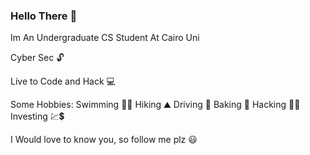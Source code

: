### Hello There 👋
Im An Undergraduate CS Student At Cairo Uni 

Cyber Sec 🔓

Live to Code and Hack 💻

Some Hobbies:
    Swimming 🏊‍♀️
    Hiking  ⛰
    Driving 🚗
    Baking  🍰
    Hacking 🐱‍💻
    Investing 💹💲
    
I Would love to know you, so follow me plz 😃
